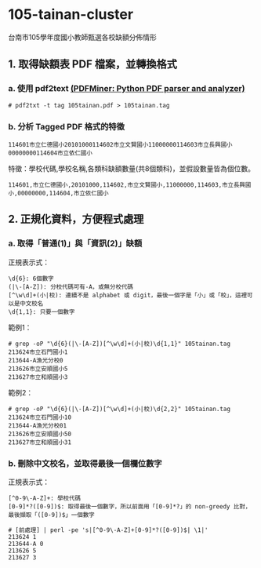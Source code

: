# 105-tainan-cluster
台南市105學年度國小教師甄選各校缺額分佈情形

## 1. 取得缺額表 PDF 檔案，並轉換格式
### a. 使用 pdf2text [(PDFMiner: Python PDF parser and analyzer)](http://www.unixuser.org/~euske/python/pdfminer/)
```
# pdf2txt -t tag 105tainan.pdf > 105tainan.tag
```
### b. 分析 Tagged PDF 格式的特徵
```
114601市立仁德國小20101000114602市立文賢國小11000000114603市立長興國小00000000114604市立依仁國小
```
特徵：學校代碼,學校名稱,各類科缺額數量(共8個類科)，並假設數量皆為個位數。
```
114601,市立仁德國小,20101000,114602,市立文賢國小,11000000,114603,市立長興國小,00000000,114604,市立依仁國小
```

## 2. 正規化資料，方便程式處理
### a. 取得「普通(1)」與「資訊(2)」缺額
正規表示式：
```
\d{6}: 6個數字
(|\-[A-Z]): 分校代碼可有-A，或無分校代碼
[^\w\d]+(小|校): 連續不是 alphabet 或 digit，最後一個字是「小」或「校」，這裡可以是中文校名
\d{1,1}: 只要一個數字
```

範例1：
```
# grep -oP "\d{6}(|\-[A-Z])[^\w\d]+(小|校)\d{1,1}" 105tainan.tag
213624市立石門國小1
213644-A漁光分校0
213626市立安順國小5
213627市立和順國小3
```

範例2：
```
# grep -oP "\d{6}(|\-[A-Z])[^\w\d]+(小|校)\d{2,2}" 105tainan.tag
213624市立石門國小10
213644-A漁光分校01
213626市立安順國小50
213627市立和順國小31
```

### b. 刪除中文校名，並取得最後一個欄位數字
正規表示式：
```
[^0-9\-A-Z]+: 學校代碼
[0-9]*?([0-9])$: 取得最後一個數字，所以前面用「[0-9]*?」的 non-greedy 比對，最後擷取「([0-9])$」一個數字
```
```
# [前處理] | perl -pe 's|[^0-9\-A-Z]+[0-9]*?([0-9])$| \1|'
213624 1
213644-A 0
213626 5
213627 3
```
